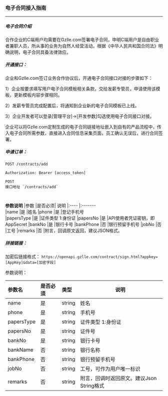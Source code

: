 ### 电子合同接入指南
***
##### 电子合同介绍

合作企业的C端用户均需要在Gzlle.com签署电子合同，申明C端用户是自由职业者兼职人员，所从事的业务为自然人经营活动。根据《中华人民共和国合同法》明确说明，电子合同具备法律效应。

##### 开通接口：
企业和Gzlle.com签订业务合作协议后，开通电子合同接口对接的步骤如下：
 
1）企业按要求填写用户电子合同模板相关条款，交给发薪专管员，申请使用该模板，更新模板内容步骤相同。
 
2）发薪专管员完成配置后，将通知到企业新的电子合同模板已上线。

3）企业开发者可以登录[管理平台]->[开发参数]勾选使用电子合同接口对接。
  
企业可以将Gzlle.com定制生成的电子合同链接地址嵌入到自有的产品流程中，传入电子合同所需参数，直接进入合同信息采集页面，员工确认无误后，进行合同签署。

##### 申请订单：
```
POST /contracts/add 

Authorization: Bearer [access_token]
```



```
POST 
接口地址 `/contracts/add`



```



**参数说明**
|参数    |是否必须|    说明
|:----    |:-------    
|name       |是 |姓名
|phone      |是 |登记手机号     
|papersType |是 |证件类型 1:身份证
|papersNo   |是 |API使用者凭证密钥，即AppSecret
|bankNo     |是 |银行卡号
|bankPhone  |否 |银行预留手机号
|jobNo      |否 |工号
|remarks    |否 |附言，回调原文返回，建议JSON格式。

##### 拼接链接：
加密后链接格式：
`https://openapi.gzlle.com/contract/sign.html?appkey=[AppKey]&data=[加密字段]`

参数说明：

| 参数名 | 是否必须 | 类型 | 说明 |
| :--- | :--- | :--- | --- |
| name | 是 | string | 姓名 |
| phone | 是 | string | 手机号 |
| papersType| 是 | string | 证件类型 1:身份证 |
| papersNo| 是 | string | 证件号 |
| bankNo| 是 | string | 银行卡号 |
| bankName| 否 | string | 银行名称 |
| bankPhone| 否 | string | 银行预留手机号 |
| jobNo| 否 | string | 工号，可作为用户唯一标识 |
| remarks| 否 | string | 附言，回调时返回原文。建议Json String格式 |

